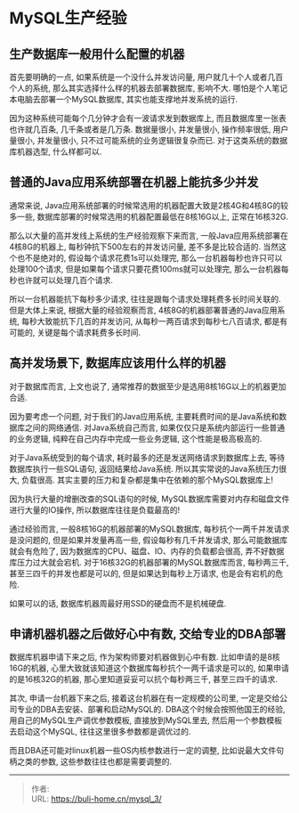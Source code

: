 # MySQL生产经验


<!--more-->



## 生产数据库一般用什么配置的机器

首先要明确的一点, 如果系统是一个没什么并发访问量, 用户就几十个人或者几百个人的系统, 那么其实选择什么样的机器去部署数据库, 影响不大. 哪怕是个人笔记本电脑去部署一个MySQL数据库, 其实也能支撑地并发系统的运行. 



因为这种系统可能每个几分钟才会有一波请求发到数据库上, 而且数据库里一张表也许就几百条, 几千条或者是几万条. 数据量很小, 并发量很小, 操作频率很低, 用户量很小, 并发量很小, 只不过可能系统的业务逻辑很复杂而已. 对于这类系统的数据库机器选型, 什么样都可以. 



## 普通的Java应用系统部署在机器上能抗多少并发

通常来说, Java应用系统部署的时候常选用的机器配置大致是2核4G和4核8G的较多一些, 数据库部署的时候常选用的机器配置最低在8核16G以上, 正常在16核32G. 



那么以大量的高并发线上系统的生产经验观察下来而言, 一般Java应用系统部署在4核8G的机器上, 每秒钟抗下500左右的并发访问量, 差不多是比较合适的. 当然这个也不是绝对的, 假设每个请求花费1s可以处理完, 那么一台机器每秒也许只可以处理100个请求, 但是如果每个请求只要花费100ms就可以处理完, 那么一台机器每秒也许就可以处理几百个请求. 



所以一台机器能抗下每秒多少请求, 往往是跟每个请求处理耗费多长时间关联的. 但是大体上来说, 根据大量的经验观察而言, 4核8G的机器部署普通的Java应用系统, 每秒大致能抗下几百的并发访问, 从每秒一两百请求到每秒七八百请求, 都是有可能的, 关键是每个请求耗费多长时间. 



## 高并发场景下, 数据库应该用什么样的机器

对于数据库而言, 上文也说了, 通常推荐的数据至少是选用8核16G以上的机器更加合适. 



因为要考虑一个问题, 对于我们的Java应用系统, 主要耗费时间的是Java系统和数据库之间的网络通信. 对Java系统自己而言, 如果仅仅只是系统内部运行一些普通的业务逻辑, 纯粹在自己内存中完成一些业务逻辑, 这个性能是极高极高的. 



对于Java系统受到的每个请求, 耗时最多的还是发送网络请求到数据库上去, 等待数据库执行一些SQL语句, 返回结果给Java系统. 所以其实常说的Java系统压力很大, 负载很高. 其实主要的压力和复杂都是集中在依赖的那个MySQL数据库上! 



因为执行大量的增删改查的SQL语句的时候, MySQL数据库需要对内存和磁盘文件进行大量的IO操作, 所以数据库往往是负载最高的! 



通过经验而言, 一般8核16G的机器部署的MySQL数据库, 每秒抗个一两千并发请求是没问题的, 但是如果并发量再高一些, 假设每秒有几千并发请求, 那么可能数据库就会有危险了, 因为数据库的CPU、磁盘、IO、内存的负载都会很高, 弄不好数据库压力过大就会宕机. 对于16核32G的机器部署的MySQL数据库而言, 每秒两三千, 甚至三四千的并发也都是可以的, 但是如果达到每秒上万请求, 也是会有宕机的危险. 



如果可以的话, 数据库机器周最好用SSD的硬盘而不是机械硬盘. 



## 申请机器机器之后做好心中有数, 交给专业的DBA部署

数据库机器申请下来之后, 作为架构师要对机器做到心中有数. 比如申请的是8核16G的机器, 心里大致就该知道这个数据库每秒抗个一两千请求是可以的, 如果申请的是16核32G的机器, 那心里知道妥妥可以抗个每秒两三千, 甚至三四千的请求. 



其次, 申请一台机器下来之后, 接着这台机器在有一定规模的公司里, 一定是交给公司专业的DBA去安装、部署和启动MySQL的. DBA这个时候会按照他国王的经验, 用自己的MySQL生产调优参数模板, 直接放到MySQL里去, 然后用一个参数模板去启动这个MySQL, 往往这里很多参数都是调优过的. 



而且DBA还可能对linux机器一些OS内核参数进行一定的调整, 比如说最大文件句柄之类的参数, 这些参数往往也都是需要调整的. 


---

> 作者:   
> URL: https://buli-home.cn/mysql_3/  

